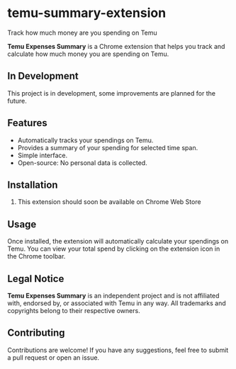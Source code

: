 # temu-summary-extension
 Track how much money are you spending on Temu

**Temu Expenses Summary** is a Chrome extension that helps you track and calculate how much money you are spending on Temu.

## In Development

This project is in development, some improvements are planned for the future.

## Features

- Automatically tracks your spendings on Temu.
- Provides a summary of your spending for selected time span.
- Simple interface.
- Open-source: No personal data is collected.

## Installation

1. This extension should soon be available on Chrome Web Store

## Usage

Once installed, the extension will automatically calculate your spendings on Temu. You can view your total spend by clicking on the extension icon in the Chrome toolbar.

## Legal Notice

**Temu Expenses Summary** is an independent project and is not affiliated with, endorsed by, or associated with Temu in any way. All trademarks and copyrights belong to their respective owners.

## Contributing

Contributions are welcome! If you have any suggestions, feel free to submit a pull request or open an issue.